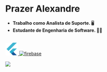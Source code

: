 # Prazer Alexandre 
- <strong>Trabalho como Analista de Suporte. </strong> :desktop_computer:
- <strong>Estudante de Engenharia de Software. </strong> 👨‍🎓
 <div align="left">
  <a href="https://github.com/alexandrevf2021">
</div> 
<div style="display: inline_block">
<br>
 
 <img src="https://github.com/devicons/devicon/blob/master/icons/flutter/flutter-original.svg" alt="flutter"  width="40" height="40"/>

 <img src="https://www.vectorlogo.zone/logos/firebase/firebase-icon.svg" alt="firebase" width="40" height="40"/>

 
  
</div>
  <div>
    <br>
  <a href="https://www.linkedin.com/in/alexandre-fagundes-536816225/" target="_blank"><img src="https://img.shields.io/badge/-LinkedIn-%230077B5?style=for-the-badge&logo=linkedin&logoColor=white" target="_blank"></a>
</div>
